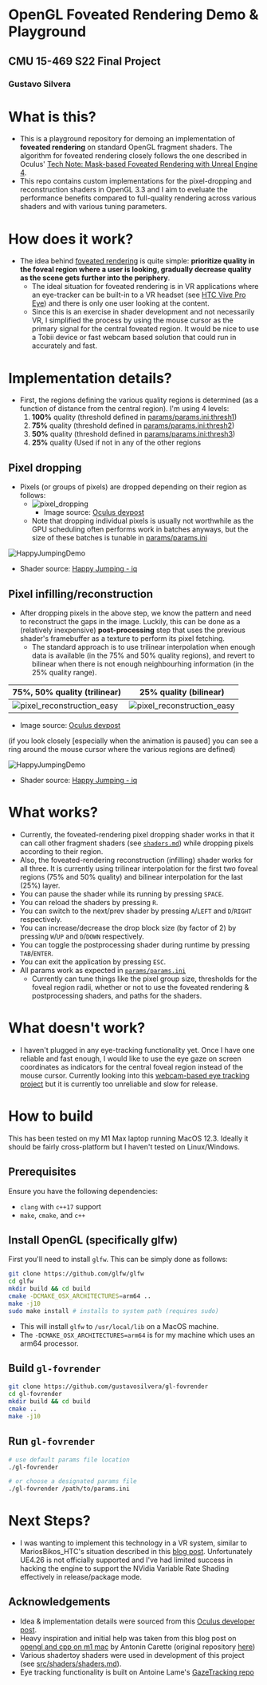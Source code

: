 # OpenGL Foveated Rendering Demo & Playground
## CMU 15-469 S22 Final Project
### Gustavo Silvera

# What is this?

- This is a playground repository for demoing an implementation of **foveated rendering** on standard OpenGL fragment shaders. The algorithm for foveated rendering closely follows the one described in Oculus' [Tech Note: Mask-based Foveated Rendering with Unreal Engine 4](https://developer.oculus.com/blog/tech-note-mask-based-foveated-rendering-with-unreal-engine-4-/).
- This repo contains custom implementations for the pixel-dropping and reconstruction shaders in OpenGL 3.3 and I aim to eveluate the performance benefits compared to full-quality rendering across various shaders and with various tuning parameters. 

# How does it work?
- The idea behind [foveated rendering](https://en.wikipedia.org/wiki/Foveated_rendering) is quite simple: **prioritize quality in the foveal region where a user is looking, gradually decrease quality as the scene gets further into the periphery**. 
    - The ideal situation for foveated rendering is in VR applications where an eye-tracker can be built-in to a VR headset (see [HTC Vive Pro Eye](https://www.vive.com/us/product/vive-pro-eye/overview/)) and there is only one user looking at the content. 
    - Since this is an exercise in shader development and not necessarily VR, I simplified the process by using the mouse cursor as the primary signal for the central foveated region. It would be nice to use a Tobii device or fast webcam based solution that could run in accurately and fast. 

# Implementation details?
- First, the regions defining the various quality regions is determined (as a function of distance from the central region). I'm using 4 levels:
    1. **100%** quality (threshold defined in [params/params.ini:thresh1](params/params.ini)) 
    2. **75%** quality (threshold defined in [params/params.ini:thresh2](params/params.ini))
    3. **50%** quality (threshold defined in [params/params.ini:thresh3](params/params.ini))
    4. **25%** quality (Used if not in any of the other regions
## Pixel dropping
- Pixels (or groups of pixels) are dropped depending on their region as follows:
    - ![pixel_dropping](docs/pixel_dropping.png)
        - Image source: [Oculus devpost](https://developer.oculus.com/blog/tech-note-mask-based-foveated-rendering-with-unreal-engine-4-/)
    - Note that dropping individual pixels is usually not worthwhile as the GPU scheduling often performs work in batches anyways, but the size of these batches is tunable in [params/params.ini](params/params.ini)

![HappyJumpingDemo](docs/HappyJumpingDrop.gif)
- Shader source: [Happy Jumping - iq](https://www.shadertoy.com/view/3lsSzf)

## Pixel infilling/reconstruction
- After dropping pixels in the above step, we know the pattern and need to reconstruct the gaps in the image. Luckily, this can be done as a (relatively inexpensive) **post-processing** step that uses the previous shader's framebuffer as a texture to perform its pixel fetching. 
    - The standard approach is to use trilinear interpolation when enough data is available (in the 75% and 50% quality regions), and revert to bilinear when there is not enough neighbourhing information (in the 25% quality range).

| 75%, 50% quality (trilinear) | 25% quality (bilinear) |
| --- | --- |
| ![pixel_reconstruction_easy](docs/pixel_reconstruction_trilinear.png) | ![pixel_reconstruction_easy](docs/pixel_reconstruction_bilinear.png) |
- Image source: [Oculus devpost](https://developer.oculus.com/blog/tech-note-mask-based-foveated-rendering-with-unreal-engine-4-/)


(if you look closely [especially when the animation is paused] you can see a ring around the mouse cursor where the various regions are defined)

![HappyJumpingDemo](docs/HappyJumpingFill.gif)
- Shader source: [Happy Jumping - iq](https://www.shadertoy.com/view/3lsSzf)


# What works?

- Currently, the foveated-rendering pixel dropping shader works in that it can call other fragment shaders (see [`shaders.md`](src/shaders/shaders.md)) while dropping pixels according to their region.
- Also, the foveated-rendering reconstruction (infilling) shader works for all three. It is currently using trilinear interpolation for the first two foveal regions (75% and 50% quality) and bilinear interpolation for the last (25%) layer.
- You can pause the shader while its running by pressing `SPACE`.
- You can reload the shaders by pressing `R`.
- You can switch to the next/prev shader by pressing `A`/`LEFT` and `D`/`RIGHT` respectively.
- You can increase/decrease the drop block size (by factor of 2) by pressing `W`/`UP` and `D`/`DOWN` respectively.
- You can toggle the postprocessing shader during runtime by pressing `TAB`/`ENTER`.
- You can exit the application by pressing `ESC`.
- All params work as expected in [`params/params.ini`](params/params.ini)
    - Currently can tune things like the pixel group size, thresholds for the foveal region radii, whether or not to use the foveated rendering & postprocessing shaders, and paths for the shaders.


# What doesn't work?

- I haven't plugged in any eye-tracking functionality yet. Once I have one reliable and fast enough, I would like to use the eye gaze on screen coordinates as indicators for the central foveal region instead of the mouse cursor. Currently looking into this [webcam-based eye tracking project](https://github.com/antoinelame/GazeTracking) but it is currently too unreliable and slow for release.


# How to build
This has been tested on my M1 Max laptop running MacOS 12.3. Ideally it should be fairly cross-platform but I haven't tested on Linux/Windows. 

## Prerequisites
Ensure you have the following dependencies:
- `clang` with `c++17` support
- `make`, `cmake`, and `c++`

## Install OpenGL (specifically glfw)
First you'll need to install `glfw`. This can be simply done as follows:
```bash
git clone https://github.com/glfw/glfw
cd glfw
mkdir build && cd build
cmake -DCMAKE_OSX_ARCHITECTURES=arm64 ..
make -j10
sudo make install # installs to system path (requires sudo)
```
- This will install `glfw` to `/usr/local/lib` on a MacOS machine. 
- The `-DCMAKE_OSX_ARCHITECTURES=arm64` is for my machine which uses an arm64 processor.


## Build `gl-fovrender`
```bash
git clone https://github.com/gustavosilvera/gl-fovrender
cd gl-fovrender
mkdir build && cd build
cmake ..
make -j10
```

## Run `gl-fovrender`
```bash
# use default params file location
./gl-fovrender 

# or choose a designated params file
./gl-fovrender /path/to/params.ini
```

# Next Steps?
- I was wanting to implement this technology in a VR system, similar to MariosBikos_HTC's situation described in this [blog post](https://mariosbikos.com/vive-unreal-foveated-rendering/). Unfortunately UE4.26 is not officially supported and I've had limited success in hacking the engine to support the NVidia Variable Rate Shading effectively in release/package mode.

## Acknowledgements
- Idea & implementation details were sourced from this [Oculus developer post](https://developer.oculus.com/blog/tech-note-mask-based-foveated-rendering-with-unreal-engine-4-/).
- Heavy inspiration and initial help was taken from this blog post on [opengl and cpp on m1 mac](https://carette.xyz/posts/opengl_and_cpp_on_m1_mac/) by Antonin Carette (original repository [here](https://github.com/k0pernicus/opengl-explorer))
- Various shadertoy shaders were used in development of this project (see [src/shaders/shaders.md](src/shaders/shaders.md)).
- Eye tracking functionality is built on Antoine Lame's [GazeTracking repo](https://github.com/antoinelame/GazeTracking)
